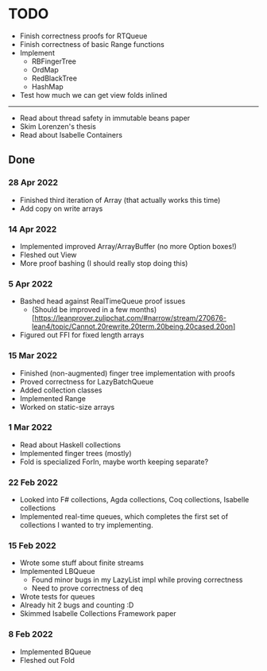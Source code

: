# TODO

- Finish correctness proofs for RTQueue
- Finish correctness of basic Range functions
- Implement
  - RBFingerTree
  - OrdMap
  - RedBlackTree
  - HashMap
- Test how much we can get view folds inlined
---
- Read about thread safety in immutable beans paper
- Skim Lorenzen's thesis
- Read about Isabelle Containers


## Done

### 28 Apr 2022
- Finished third iteration of Array (that actually works this time)
- Add copy on write arrays

### 14 Apr 2022
- Implemented improved Array/ArrayBuffer (no more Option boxes!)
- Fleshed out View
- More proof bashing (I should really stop doing this)

### 5 Apr 2022
- Bashed head against RealTimeQueue proof issues
  - (Should be improved in a few months)[https://leanprover.zulipchat.com/#narrow/stream/270676-lean4/topic/Cannot.20rewrite.20term.20being.20cased.20on]
- Figured out FFI for fixed length arrays


### 15 Mar 2022
- Finished (non-augmented) finger tree implementation with proofs
- Proved correctness for LazyBatchQueue
- Added collection classes
- Implemented Range
- Worked on static-size arrays

### 1 Mar 2022
- Read about Haskell collections
- Implemented finger trees (mostly)
- Fold is specialized ForIn, maybe worth keeping separate?

### 22 Feb 2022
- Looked into F# collections, Agda collections, Coq collections, Isabelle collections
- Implemented real-time queues, which completes the first set of collections I wanted to try implementing.

### 15 Feb 2022
- Wrote some stuff about finite streams
- Implemented LBQueue
  - Found minor bugs in my LazyList impl while proving correctness
  - Need to prove correctness of deq
- Wrote tests for queues
- Already hit 2 bugs and counting :D
- Skimmed Isabelle Collections Framework paper

### 8 Feb 2022
- Implemented BQueue
- Fleshed out Fold